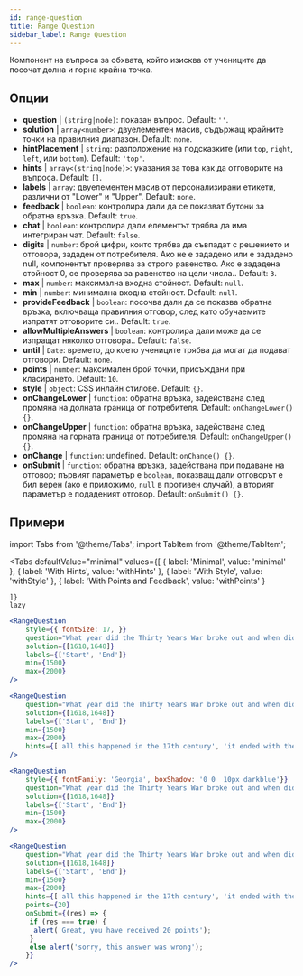 ```yaml
---
id: range-question
title: Range Question
sidebar_label: Range Question
---
```


Компонент на въпроса за обхвата, който изисква от учениците да посочат долна и горна крайна точка.

## Опции

* __question__ | `(string|node)`: показан въпрос. Default: `''`.
* __solution__ | `array<number>`: двуелементен масив, съдържащ крайните точки на правилния диапазон. Default: `none`.
* __hintPlacement__ | `string`: разположение на подсказките (или `top`, `right`, `left`, или `bottom`). Default: `'top'`.
* __hints__ | `array<(string|node)>`: указания за това как да отговорите на въпроса. Default: `[]`.
* __labels__ | `array`: двуелементен масив от персонализирани етикети, различни от "Lower" и "Upper". Default: `none`.
* __feedback__ | `boolean`: контролира дали да се показват бутони за обратна връзка. Default: `true`.
* __chat__ | `boolean`: контролира дали елементът трябва да има интегриран чат. Default: `false`.
* __digits__ | `number`: брой цифри, които трябва да съвпадат с решението и отговора, зададен от потребителя. Ако не е зададено или е зададено null, компонентът проверява за строго равенство. Ако е зададена стойност 0, се проверява за равенство на цели числа.. Default: `3`.
* __max__ | `number`: максимална входна стойност. Default: `null`.
* __min__ | `number`: минимална входна стойност. Default: `null`.
* __provideFeedback__ | `boolean`: посочва дали да се показва обратна връзка, включваща правилния отговор, след като обучаемите изпратят отговорите си.. Default: `true`.
* __allowMultipleAnswers__ | `boolean`: контролира дали може да се изпращат няколко отговора.. Default: `false`.
* __until__ | `Date`: времето, до което учениците трябва да могат да подават отговори. Default: `none`.
* __points__ | `number`: максимален брой точки, присъждани при класирането. Default: `10`.
* __style__ | `object`: CSS инлайн стилове. Default: `{}`.
* __onChangeLower__ | `function`: обратна връзка, задействана след промяна на долната граница от потребителя. Default: `onChangeLower() {}`.
* __onChangeUpper__ | `function`: обратна връзка, задействана след промяна на горната граница от потребителя. Default: `onChangeUpper() {}`.
* __onChange__ | `function`: undefined. Default: `onChange() {}`.
* __onSubmit__ | `function`: обратна връзка, задействана при подаване на отговор; първият параметър е `boolean`, показващ дали отговорът е бил верен (ако е приложимо, `null` в противен случай), а вторият параметър е подаденият отговор. Default: `onSubmit() {}`.


## Примери

import Tabs from '@theme/Tabs';
import TabItem from '@theme/TabItem';

<Tabs
    defaultValue="minimal"
    values={[
        { label: 'Minimal', value: 'minimal' },
        { label: 'With Hints', value: 'withHints' },
        { label: 'With Style', value: 'withStyle' },
        { label: 'With Points and Feedback', value: 'withPoints' }
        
    ]}
    lazy
>

<TabItem value="minimal">

```jsx live
<RangeQuestion
    style={{ fontSize: 17, }}
    question="What year did the Thirty Years War broke out and when did it?"
    solution={[1618,1648]}
    labels={['Start', 'End']}
    min={1500}
    max={2000}
/>
```

</TabItem>

<TabItem value="withHints">

```jsx live
<RangeQuestion
    question="What year did the Thirty Years War broke out and when did it?"
    solution={[1618,1648]}
    labels={['Start', 'End']}
    min={1500}
    max={2000}
    hints={['all this happened in the 17th century', 'it ended with the Peace of Westphalia in 1648']}
/>
```

</TabItem>

<TabItem value="withStyle">

```jsx live
<RangeQuestion
    style={{ fontFamily: 'Georgia', boxShadow: '0 0  10px darkblue'}}
    question="What year did the Thirty Years War broke out and when did it?"
    solution={[1618,1648]}
    labels={['Start', 'End']}
    min={1500}
    max={2000}
/>
```

</TabItem>

<TabItem value="withPoints">

```jsx live
<RangeQuestion
    question="What year did the Thirty Years War broke out and when did it?"
    solution={[1618,1648]}
    labels={['Start', 'End']}
    min={1500}
    max={2000}
    hints={['all this happened in the 17th century', 'it ended with the Peace of Westphalia in 1648']}
    points={20}
    onSubmit={(res) => {
     if (res === true) {
      alert('Great, you have received 20 points');
     }
     else alert('sorry, this answer was wrong');
    }}
/>
```

</TabItem>

</Tabs>
